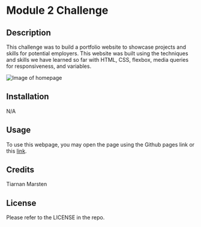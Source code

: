 # Module 2 Challenge

## Description

This challenge was to build a portfolio website to showcase projects and skills for potential employers. This website was built using the techniques and skills we have learned so far with HTML, CSS, flexbox, media queries for responsiveness, and variables.

![Image of homepage](/assets/images/homepage.png)

## Installation

N/A

## Usage

To use this webpage, you may open the page using the Github pages link or this [link](https://tkmarsten.github.io/module-2-challenge/).

## Credits

Tiarnan Marsten

## License

Please refer to the LICENSE in the repo.
